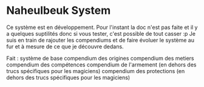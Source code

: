 # Naheulbeuk System

Ce système est en développement.
Pour l'instant la doc n'est pas faite et il y a quelques suptilités donc si vous tester, c'est possible de tout casser :p
Je suis en train de rajouter les compendiums et de faire évoluer le système au fur et à mesure de ce que je découvre dedans.

Fait : 
système de base
compendium des origines
compendium des metiers
compendium des compétences
compendium de l'armement (en dehors des trucs spécifiques pour les magiciens)
compendium des protections (en dehors des trucs spécifiques pour les magiciens)